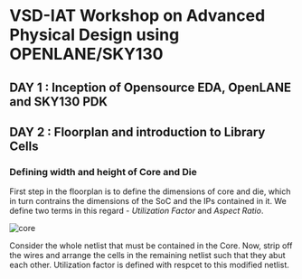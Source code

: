 # VSD-IAT Workshop on Advanced Physical Design using OPENLANE/SKY130

## DAY 1 : Inception of Opensource EDA, OpenLANE and SKY130 PDK 


## DAY 2 : Floorplan and introduction to Library Cells
### Defining width and height of Core and Die
First step in the floorplan is to define the dimensions of core and die, which in turn contrains the  dimensions of the SoC and the IPs contained in it. We define two terms in this regard - _Utilization Factor_ and _Aspect Ratio_.

![core](https://github.com/MayurTA/VSD-IAT_workshop/blob/main/Images/Screenshot%20(127).png/250/250)

Consider the whole netlist that must be contained in the Core. Now, strip off the wires and arrange the cells in the remaining netlist such that they abut each other. Utilization factor is defined with respcet to this modified netlist.
